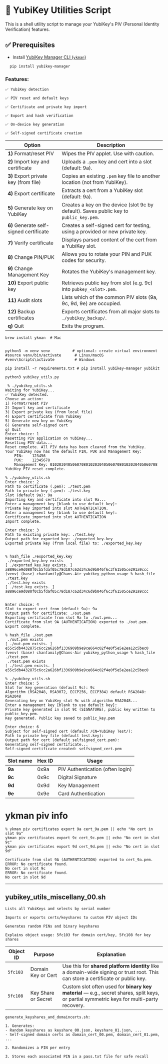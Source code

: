 # 🔐 YubiKey Utilities Script

This is a shell utility script to manage your YubiKey's PIV (Personal Identity Verification) features.

## ✅ Prerequisites

- Install [YubiKey Manager CLI (`ykman`)](https://developers.yubico.com/yubikey-manager/)
```bash
  pip install yubikey-manager
```

### Features:

```
✅ YubiKey detection

✅ PIV reset and default keys

✅ Certificate and private key import

✅ Export and hash verification

✅ On-device key generation

✅ Self-signed certificate creation
```

| Option                                  | Description                                                                             |
| --------------------------------------- | --------------------------------------------------------------------------------------- |
| **1)** Format/reset PIV                 | Wipes the PIV applet. Use with caution.                                                 |
| **2)** Import key and certificate       | Uploads a `.pem` key and cert into a slot (default: 9a).                                |
| **3)** Export private key (from file)   | Copies an existing `.pem` key file to another location (not from YubiKey).              |
| **4)** Export certificate               | Extracts a cert from a YubiKey slot (default: 9a).                                      |
| **5)** Generate key on YubiKey          | Creates a key on the device (slot 9c by default). Saves public key to `public_key.pem`. |
| **6)** Generate self-signed certificate | Creates a self-signed cert for testing, using a provided or new private key.            |
| **7)** Verify certificate               | Displays parsed content of the cert from a YubiKey slot.                                |
| **8)** Change PIN/PUK                   | Allows you to rotate your PIN and PUK codes for security.                               |
| **9)** Change Management Key            | Rotates the YubiKey's management key.                                                   |
| **10)** Export public key               | Retrieves public key from slot (e.g. 9c) into `pubkey_<slot>.pem`.                      |
| **11)** Audit slots                     | Lists which of the common PIV slots (9a, 9c, 9d, 9e) are occupied.                      |
| **12)** Backup certificates             | Exports certificates from all major slots to `./yubikey_backup/`.                       |
| **q)** Quit                             | Exits the program.                                                                      |

```
brew install ykman  # Mac


python3 -m venv venv          # optional: create virtual environment
#source venv/bin/activate      # Linux/macOS
#venv\Scripts\activate         # Windows

pip install -r requirements.txt # pip install yubikey-manager yubikit

python3 yubikey_utils.py

 % ./yubikey_utils.sh
Waiting for YubiKey...
✅ YubiKey detected.
Choose an action:
1) Format/reset PIV
2) Import key and certificate
3) Export private key (from local file)
4) Export certificate from YubiKey
5) Generate new key on YubiKey
6) Generate self-signed cert
q) Quit
Enter choice: 1
Resetting PIV application on YubiKey...
Resetting PIV data...
Reset complete. All PIV data has been cleared from the YubiKey.
Your YubiKey now has the default PIN, PUK and Management Key:
	PIN:	123456
	PUK:	12345678
	Management Key:	010203040506070801020304050607080102030405060708
YubiKey PIV reset complete.

% ./yubikey_utils.sh
Enter choice: 2
Path to certificate (.pem): ./test.pem
Path to private key (.pem): ./test.key
Slot (default 9a): 9a
Importing key and certificate into slot 9a...
Enter a management key [blank to use default key]: 
Private key imported into slot AUTHENTICATION.
Enter a management key [blank to use default key]: 
Certificate imported into slot AUTHENTICATION
Import complete.

Enter choice: 3
Path to existing private key: ./test.key
Output path for exported key: ./exported_key.key
Exported private key (from local file) to: ./exported_key.key


% hash_file ./exported_key.key
 ./exported_key.key exists
[ ./exported_key.key exists. ]
a8896ce9d080f0cb5fdaf05c78d187c62d34c6d9b046f6c3f61505ce291a9ccc
(venv) (base) chanfamily@Chans-Air yubikey_python_usage % hash_file ./test.key
 ./test.key exists
[ ./test.key exists. ]
a8896ce9d080f0cb5fdaf05c78d187c62d34c6d9b046f6c3f61505ce291a9ccc


Enter choice: 4
Slot to export cert from (default 9a): 9a
Output path for certificate: ./out.pem
Exporting certificate from slot 9a to ./out.pem...
Certificate from slot 9A (AUTHENTICATION) exported to ./out.pem.
Export complete.

% hash_file ./out.pem 
 ./out.pem exists
[ ./out.pem exists. ]
e55c5db4432875c6cc2a626bf1336909b9e9ce664c02f4e0f5e5e2ea12c5bec0
(venv) (base) chanfamily@Chans-Air yubikey_python_usage % hash_file ./test.pem
 ./test.pem exists
[ ./test.pem exists. ]
e55c5db4432875c6cc2a626bf1336909b9e9ce664c02f4e0f5e5e2ea12c5bec0

% ./yubikey_utils.sh
Enter choice: 5
Slot for key generation (default 9c): 9c
Algorithm (RSA2048, RSA3072, ECCP256, ECCP384) default RSA2048: RSA2048
Generating key on YubiKey slot 9c with algorithm RSA2048...
Enter a management key [blank to use default key]: 
Private key generated in slot 9C (SIGNATURE), public key written to public_key.pem.
Key generated. Public key saved to public_key.pem

Enter choice: 6
Subject for self-signed cert (default /CN=YubiKey Test/): 
Path to private key file (default test.key): 
Output path for cert (default selfsigned_cert.pem): 
Generating self-signed certificate...
Self-signed certificate created: selfsigned_cert.pem
```

| Slot name | Hex ID | Usage                            |
| --------- | ------ | -------------------------------- |
| **9a**    | 0x9a   | PIV Authentication (often login) |
| **9c**    | 0x9c   | Digital Signature                |
| **9d**    | 0x9d   | Key Management                   |
| **9e**    | 0x9e   | Card Authentication              |


# ykman piv info

```
% ykman piv certificates export 9a cert_9a.pem || echo "No cert in slot 9a"
ykman piv certificates export 9c cert_9c.pem || echo "No cert in slot 9c"
ykman piv certificates export 9d cert_9d.pem || echo "No cert in slot 9d"

Certificate from slot 9A (AUTHENTICATION) exported to cert_9a.pem.
ERROR: No certificate found.
No cert in slot 9c
ERROR: No certificate found.
No cert in slot 9d
```

--- 
## yubikey_utils_miscellany_00.sh

```
Lists all YubiKeys and selects by serial number

Imports or exports certs/keyshares to custom PIV object IDs

Generates random PINs and binary keyshares

Explains object usage: 5fc103 for domain cert/key, 5fc108 for key shares
```

| Object ID | Purpose             | Explanation                                                                                                                               |
| --------- | ------------------- | ----------------------------------------------------------------------------------------------------------------------------------------- |
| `5fc103`  | Domain Key or Cert  | Use this for **shared platform identity** like a domain-wide signing or trust root. This can store a certificate or public key.           |
| `5fc108`  | Key Share or Secret | Custom slot often used for **binary key material** — e.g., secret shares, split keys, or partial symmetric keys for multi-party recovery. |


```
generate_keyshares_and_domaincerts.sh:

1. Generates:
- Random keyshares as keyshare_00.json, keyshare_01.json, ...
- Self-signed domain certs as domain_cert_00.pem, domain_cert_01.pem, ...

2. Randomizes a PIN per entry

3. Stores each associated PIN in a pass.txt file for safe recall
```



